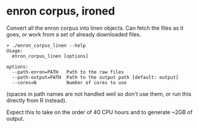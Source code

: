 # enron corpus, ironed

Convert all the enron corpus into linen objects.  Can fetch the files as it goes, or work from a set of already downloaded files.

```
> ./enron_corpus_linen --help
Usage:
  enron_corpus_linen [options]

options:
  --path-enron=PATH   Path to the raw files
  --path-output=PATH  Path to the output path [default: output]
  --cores=N           Number of cores to use
```

(spaces in path names are not handled well so don't use them, or run this directly from R instead).


Expect this to take on the order of 40 CPU hours and to generate ~2GB of output.
